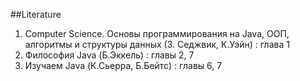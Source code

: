 ##Literature

1. Computer Science. Основы программирования на Java, ООП, алгоритмы и структуры данных (З. Седжвик, К.Уэйн) : глава 1
2. Философия Java (Б.Эккель) : главы 2, 7
3.  Изучаем Java (К.Сьерра, Б.Бейтс) : главы 6, 7
